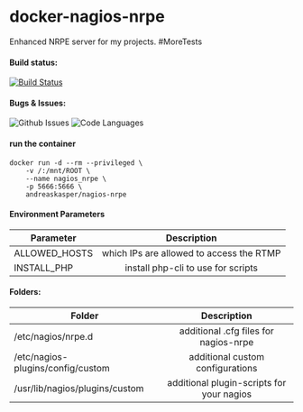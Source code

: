 # docker-nagios-nrpe
Enhanced NRPE server for my projects. #MoreTests

#### Build status:
[![Build Status](https://img.shields.io/docker/cloud/automated/andreaskasper/nagios-nrpe.svg)](https://hub.docker.com/r/andreaskasper/nagios-nrpe)

#### Bugs & Issues:
![Github Issues](https://img.shields.io/github/issues/andreaskasper/docker-nagios-nrpe.svg)
![Code Languages](https://img.shields.io/github/languages/top/andreaskasper/docker-nagios-nrpe.svg)

#### run the container
```
docker run -d --rm --privileged \
    -v /:/mnt/ROOT \
    --name nagios_nrpe \
    -p 5666:5666 \
    andreaskasper/nagios-nrpe
```

#### Environment Parameters
| Parameter     | Description   |
| ------------- |:-------------:|
| ALLOWED_HOSTS | which IPs are allowed to access the RTMP |
| INSTALL_PHP   | install php-cli to use for scripts |

#### Folders:
| Folder        | Description   |
| ------------- |:-------------:|
| /etc/nagios/nrpe.d | additional .cfg files for nagios-nrpe   |
| /etc/nagios-plugins/config/custom | additional custom configurations |
| /usr/lib/nagios/plugins/custom | additional plugin-scripts for your nagios |
